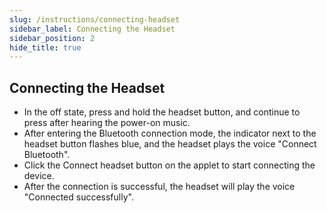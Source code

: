 ```yaml
---
slug: /instructions/connecting-headset
sidebar_label: Connecting the Headset
sidebar_position: 2
hide_title: true
---
```

## Connecting the Headset
* In the off state, press and hold the headset button, and continue to press after hearing the power-on music.
* After entering the Bluetooth connection mode, the indicator next to the headset button flashes blue, and the headset plays the voice "Connect Bluetooth".
* Click the Connect headset button on the applet to start connecting the device.
* After the connection is successful, the headset will play the voice "Connected successfully".

